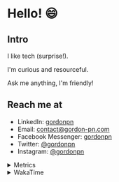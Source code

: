# Hello! 😄

## Intro

I like tech (surprise!).

I'm curious and resourceful.

Ask me anything, I'm friendly!

## Reach me at

- LinkedIn: [gordonpn](https://www.linkedin.com/in/gordonpn/)
- Email: [contact@gordon-pn.com](mailto:contact@gordon-pn.com)
- Facebook Messenger: [gordonpn](https://www.messenger.com/t/Gordonpn)
- Twitter: [@gordonpn](https://twitter.com/Gordonpn)
- Instagram: [@gordonpn](https://www.instagram.com/gordonpn/)

<details>
  <summary>Metrics</summary>

  <img align="center" src="https://github.com/gordonpn/gordonpn/blob/master/github-metrics.svg" alt="GitHub Metrics">

</details>

<details>
  <summary>WakaTime</summary>

  <!--START_SECTION:waka-->
📊 **This Week I Spent My Time On** 

```text
💬 Programming Languages: 
Java                     11 hrs              ████████████░░░░░░░░░░░░░   48.32 % 
TypeScript               9 hrs 3 mins        ██████████░░░░░░░░░░░░░░░   39.78 % 
Brazil Dependency Config 2 hrs 20 mins       ███░░░░░░░░░░░░░░░░░░░░░░   10.31 % 
Makefile                 9 mins              ░░░░░░░░░░░░░░░░░░░░░░░░░   00.69 % 
JSON                     7 mins              ░░░░░░░░░░░░░░░░░░░░░░░░░   00.57 % 

🔥 Editors: 
IntelliJ IDEA            13 hrs 31 mins      ███████████████░░░░░░░░░░   59.36 % 
VS Code                  9 hrs 15 mins       ██████████░░░░░░░░░░░░░░░   40.64 % 
```


 Last Updated on 04/09/2024 10:22:33 UTC
<!--END_SECTION:waka-->
</details>
